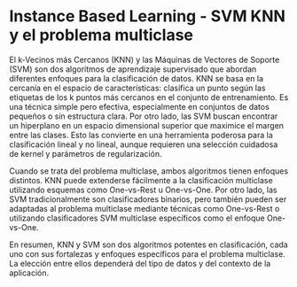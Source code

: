 # Instance Based Learning - SVM KNN y el problema multiclase

El k-Vecinos más Cercanos (KNN) y las Máquinas de Vectores de Soporte (SVM) son dos algoritmos de aprendizaje supervisado que abordan diferentes enfoques para la clasificación de datos. KNN se basa en la cercanía en el espacio de características: clasifica un punto según las etiquetas de los k puntos más cercanos en el conjunto de entrenamiento. Es una técnica simple pero efectiva, especialmente en conjuntos de datos pequeños o sin estructura clara. Por otro lado, las SVM buscan encontrar un hiperplano en un espacio dimensional superior que maximice el margen entre las clases. Esto las convierte en una herramienta poderosa para la clasificación lineal y no lineal, aunque requieren una selección cuidadosa de kernel y parámetros de regularización.

Cuando se trata del problema multiclase, ambos algoritmos tienen enfoques distintos. KNN puede extenderse fácilmente a la clasificación multiclase utilizando esquemas como One-vs-Rest u One-vs-One. Por otro lado, las SVM tradicionalmente son clasificadores binarios, pero también pueden ser adaptadas al problema multiclase mediante técnicas como One-vs-Rest o utilizando clasificadores SVM multiclase específicos como el enfoque One-vs-One.

En resumen, KNN y SVM son dos algoritmos potentes en clasificación, cada uno con sus fortalezas y enfoques específicos para el problema multiclase. La elección entre ellos dependerá del tipo de datos y del contexto de la aplicación.